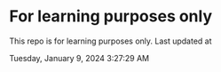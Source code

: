 # For learning purposes only
This repo is for learning purposes only.
Last updated at

Tuesday, January 9, 2024 3:27:29 AM

